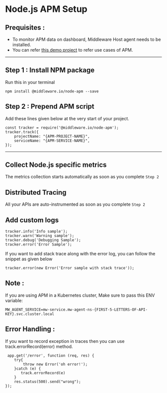 # Node.js APM Setup

## Prequisites :

* To monitor APM data on dashboard, Middleware Host agent needs to be installed.
* You can refer [this demo project](https://github.com/middleware-labs/demo-apm/tree/master/nodejs) to refer use cases of APM.

--------------------

## Step 1 : Install NPM package

Run this in your terminal
```
npm install @middleware.io/node-apm --save
```

## Step 2 : Prepend APM script

Add these lines given below at the very start of your project.

```
const tracker = require('@middleware.io/node-apm');
tracker.track({
    projectName: "{APM-PROJECT-NAME}",
    serviceName: "{APM-SERVICE-NAME}",
});
```
---------------------

## Collect Node.js specific metrics

The metrics collection starts automatically as soon as you complete `Step 2`


## Distributed Tracing

All your APIs are auto-instrumented as soon as you complete `Step 2`


## Add custom logs

```
tracker.info('Info sample');
tracker.warn('Warning sample');
tracker.debug('Debugging Sample');
tracker.error('Error Sample');
```

If you want to add stack trace along with the error log, you can follow the snippet as given below

```
tracker.error(new Error('Error sample with stack trace'));
```

## Note :

If you are using APM in a Kubernetes cluster, Make sure to pass this ENV variable:

```
MW_AGENT_SERVICE=mw-service.mw-agent-ns-{FIRST-5-LETTERS-OF-API-KEY}.svc.cluster.local
```

## Error Handling :

If you want to record exception in traces then you can use track.errorRecord(error) method.

```
 app.get('/error', function (req, res) {
    try{
        throw new Error('oh error!');
    }catch (e) {
       track.errorRecord(e)
    }
    res.status(500).send("wrong");
});
 
```
